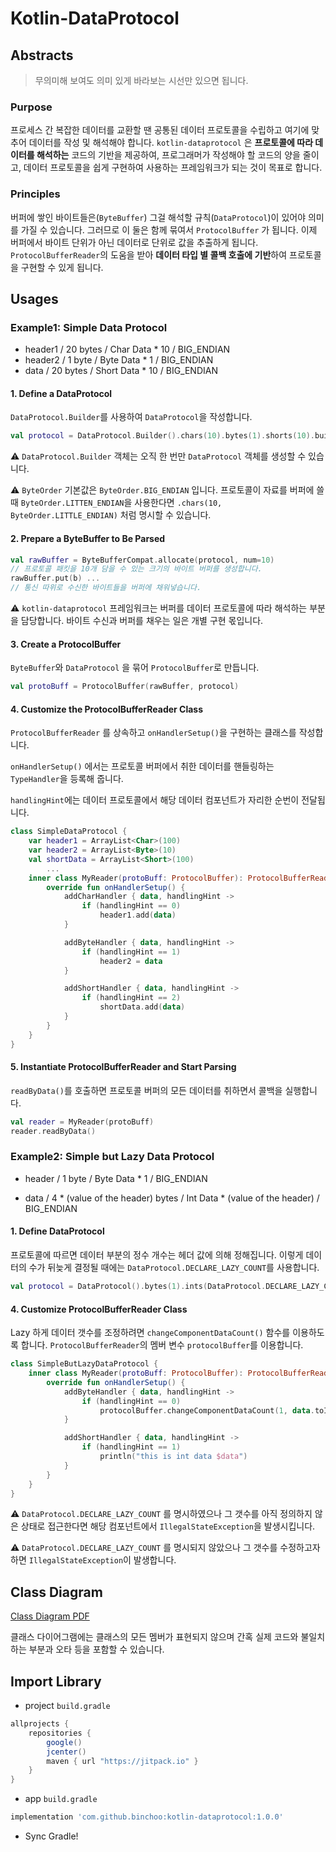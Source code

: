 # Kotlin-DataProtocol

## Abstracts

> 무의미해 보여도 의미 있게 바라보는 시선만 있으면 됩니다.

###  Purpose

프로세스 간 복잡한 데이터를 교환할 땐 공통된 데이터 프로토콜을 수립하고 여기에 맞추어 데이터를 작성 및 해석해야 합니다.  `kotlin-dataprotocol` 은 **프로토콜에 따라 데이터를 해석하는** 코드의 기반을 제공하여,  프로그래머가 작성해야 할 코드의 양을 줄이고,  데이터 프로토콜을 쉽게 구현하여 사용하는 프레임워크가 되는 것이 목표로 합니다.



### Principles

버퍼에 쌓인 바이트들은(`ByteBuffer`) 그걸 해석할 규칙(`DataProtocol`)이 있어야 의미를 가질 수 있습니다. 그러므로 이 둘은 함께 묶여서 `ProtocolBuffer` 가 됩니다. 이제 버퍼에서 바이트 단위가 아닌 데이터로 단위로 값을 추출하게 됩니다. `ProtocolBufferReader`의 도움을 받아 **데이터 타입 별 콜백 호출에 기반**하여 프로토콜을 구현할 수 있게 됩니다.



## Usages

### Example1: Simple Data Protocol

- header1 / 20 bytes / Char Data * 10 / BIG_ENDIAN
- header2 / 1 byte / Byte Data * 1 / BIG_ENDIAN
- data / 20 bytes / Short Data * 10 / BIG_ENDIAN



#### 1. Define a DataProtocol

`DataProtocol.Builder`를 사용하여 `DataProtocol`을 작성합니다.

```kotlin
val protocol = DataProtocol.Builder().chars(10).bytes(1).shorts(10).build()
```

⚠️ `DataProtocol.Builder` 객체는 오직 한 번만 `DataProtocol` 객체를 생성할 수 있습니다.



⚠️ `ByteOrder` 기본값은 `ByteOrder.BIG_ENDIAN` 입니다. 프로토콜이 자료를 버퍼에 쓸 때 `ByteOrder.LITTEN_ENDIAN`을 사용한다면 `.chars(10, ByteOrder.LITTLE_ENDIAN)` 처럼 명시할 수 있습니다.



#### 2. Prepare a ByteBuffer to Be Parsed

```kotlin
val rawBuffer = ByteBufferCompat.allocate(protocol, num=10)
// 프로토콜 패킷을 10개 담을 수 있는 크기의 바이트 버퍼를 생성합니다.
rawBuffer.put(b) ...
// 통신 따위로 수신한 바이트들을 버퍼에 채워넣습니다.
```

⚠️ `kotlin-dataprotocol` 프레임워크는 버퍼를 데이터 프로토콜에 따라 해석하는 부분을 담당합니다. 바이트 수신과 버퍼를 채우는 일은 개별 구현 몫입니다.



#### 3. Create a ProtocolBuffer

`ByteBuffer`와 `DataProtocol` 을 묶어 `ProtocolBuffer`로 만듭니다.

```kotlin
val protoBuff = ProtocolBuffer(rawBuffer, protocol)
```



#### 4. Customize the ProtocolBufferReader Class

`ProtocolBufferReader` 를 상속하고 `onHandlerSetup()`을 구현하는 클래스를 작성합니다.

`onHandlerSetup()` 에서는 프로토콜 버퍼에서 취한 데이터를 핸들링하는 `TypeHandler`을 등록해 줍니다.

`handlingHint`에는 데이터 프로토콜에서 해당 데이터 컴포넌트가 자리한 순번이 전달됩니다.

```kotlin
class SimpleDataProtocol {
    var header1 = ArrayList<Char>(100)
    var header2 = ArrayList<Byte>(10)
    val shortData = ArrayList<Short>(100)
		...
    inner class MyReader(protoBuff: ProtocolBuffer): ProtocolBufferReader(protoBuff) {
        override fun onHandlerSetup() {
            addCharHandler { data, handlingHint ->
                if (handlingHint == 0)
                    header1.add(data)
            }

            addByteHandler { data, handlingHint ->
                if (handlingHint == 1)
                    header2 = data
            }

            addShortHandler { data, handlingHint ->
                if (handlingHint == 2)
                    shortData.add(data)
            }
        }
    }
}
```



#### 5. Instantiate ProtocolBufferReader and Start Parsing

`readByData()`를 호출하면 프로토콜 버퍼의 모든 데이터를 취하면서 콜백을 실행합니다.

```kotlin
val reader = MyReader(protoBuff)
reader.readByData()
```



### Example2: Simple but Lazy Data Protocol

- header / 1 byte / Byte Data * 1 / BIG_ENDIAN

- data / 4 * (value of the header) bytes / Int Data * (value of the header) / BIG_ENDIAN



#### 1. Define DataProtocol

프로토콜에 따르면 데이터 부분의 정수 개수는 헤더 값에 의해 정해집니다. 이렇게 데이터의 수가 뒤늦게 결정될 때에는 `DataProtocol.DECLARE_LAZY_COUNT`를 사용합니다.

```kotlin
val protocol = DataProtocol().bytes(1).ints(DataProtocol.DECLARE_LAZY_COUNT).build()
```



#### 4. Customize ProtocolBufferReader Class

Lazy 하게 데이터 갯수를 조정하려면 `changeComponentDataCount()` 함수를 이용하도록 합니다.   `ProtocolBufferReader`의 멤버 변수 `protocolBuffer`를 이용합니다.

```kotlin
class SimpleButLazyDataProtocol {
    inner class MyReader(protoBuff: ProtocolBuffer): ProtocolBufferReader(protoBuff) {
        override fun onHandlerSetup() {
            addByteHandler { data, handlingHint ->
                if (handlingHint == 0)
                    protocolBuffer.changeComponentDataCount(1, data.toInt())
            }

            addShortHandler { data, handlingHint ->
                if (handlingHint == 1)
                    println("this is int data $data")
            }
        }
    }
}
```

⚠️ `DataProtocol.DECLARE_LAZY_COUNT` 를 명시하였으나 그 갯수를 아직 정의하지 않은 상태로 접근한다면 해당 컴포넌트에서 `IllegalStateException`을 발생시킵니다.



⚠️ `DataProtocol.DECLARE_LAZY_COUNT` 를 명시되지 않았으나 그 갯수를 수정하고자 하면 `IllegalStateException`이 발생합니다.



## Class Diagram

[Class Diagram PDF](https://github.com/binchoo/kotlin-dataprotocol/blob/master/diagram/class_diagram.pdf)

 클래스 다이어그램에는 클래스의 모든 멤버가 표현되지 않으며 간혹 실제 코드와 불일치하는 부분과 오타 등을 포함할 수 있습니다.



## Import Library

- project `build.gradle`

```groovy
allprojects {
    repositories {
        google()
        jcenter()
        maven { url "https://jitpack.io" }
    }
}
```

- app `build.gradle`

```groovy
implementation 'com.github.binchoo:kotlin-dataprotocol:1.0.0'
```

- Sync Gradle!